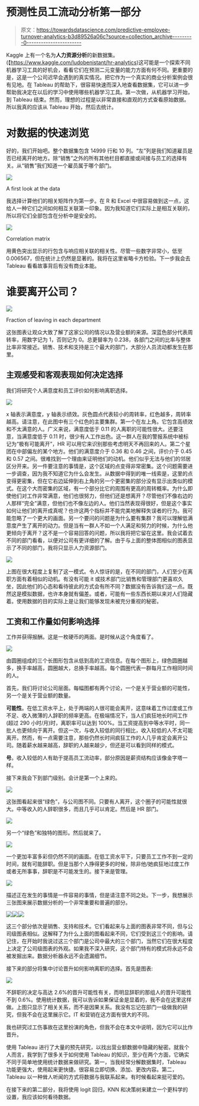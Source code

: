 # 预测性员工流动分析第一部分

> 原文：<https://towardsdatascience.com/predictive-employee-turnover-analytics-b3d89526a06c?source=collection_archive---------0----------------------->

Kaggle 上有一个名为**人力资源分析**的新数据集。(【https://www.kaggle.com/ludobenistant/hr-analytics)这可能是一个探索不同机器学习工具的好机会，看看它们在预测二元变量的能力方面有何不同。更重要的是，这是一个公司迟早会遇到的真实情况。把它作为一个真实的商业分析案例会很有见地。在 Tableau 的帮助下，很容易快速而深入地查看数据集，它可以进一步帮助我决定在以后的学习中使用哪些机器学习工具。第一次做，从机器学习开始，到 Tableau 结束。然而，理想的过程是以非常直接和直观的方式查看原始数据。所以我真的应该从 Tableau 开始，然后去统计。

# 对数据的快速浏览

好的，我们开始吧。整个数据集包含 14999 行和 10 列。“左”列是我们知道雇员是否已经离开的地方。除“销售”之外的所有其他栏目都直接或间接与员工的选择有关。从“销售”我们知道一个雇员属于哪个部门。

![](img/ee3d48225bc40cd7d26ec4f2c6e091c7.png)

A first look at the data

我选择计算他们的相关矩阵作为第一步。在 R 和 Excel 中很容易做到这一点，这给人一种它们之间如何相互关联第一印象。因为我知道它们实际上是相互关联的，所以将它们全部包含在分析中是安全的。

![](img/2d649a22bb7f1c14cf5cf058bc805f9d.png)

Correlation matrix

用黄色突出显示的行包含与响应相关联的相关性。尽管一些数字非常小，低至 0.006567，但在统计上仍然是显著的。我将在这里省略卡方检验。下一步我会去 Tableau 看看故事背后有没有商业本能。

# 谁要离开公司？

![](img/6217238c5b123a073b3df94b3cf5d569.png)

Fraction of leaving in each department

这张图表让观众大致了解了这家公司的情况以及营业额的来源。深蓝色部分代表周转率，用数字记为 1，否则记为 0。总更替率为 0.238，各部门之间的比率与整体比率非常接近。销售、技术和支持是三个最大的部门，大部分人员流动都发生在那里。

## 主观感受和客观表现如何决定选择

我们将研究个人满意度和员工评价如何影响离职选择。

![](img/f0824bb66646e8d219a26620caa677d7.png)

x 轴表示满意度，y 轴表示绩效。灰色圆点代表较小的周转率，红色越多，周转率越高。请注意，在此图中有三个红色的主要集群。第一个在左上角。它包含高绩效和不太满意的人。广义来说，满意度低于 0.11 的人离职的可能性很大。还要注意，当满意度低于 0.11 时，很少有人工作出色。这一群人在我的警报系统中被标记为“极有可能离开”，HR 可以用它来识别那些考虑明天不再回来的人。第二个星团在中部偏左的某个地方。他们的满意度介于 0.36 和 0.46 之间，评价介于 0.45 和 0.57 之间。很难找到一个理由来证明他们的动机。他们似乎无法与他们的邻居区分开来。另一件要注意的事情是，这个区域的点变得非常密集。这个问题需要进一步调查，因为我不知道它为什么会发生。从数据中得到的唯一线索是，这里的点变得更密集，但在它右边延伸到右上角的另一个更密集的部分没有显示出类似的模式。在这个大而密集的区域，有一个部分比它的周围有更高的周转概率。为什么即使他们对工作非常满意，他们也很努力，但他们还是想离开？尽管他们不像右边的人那样“完全”满意，但他们也不像左边的人。他们当然表现得很好，但是这个事实如何让他们的离开成真呢？也许这两个指标并不能完美地解释失误者的行为。我可能忽略了一个更大的画面。另一个要问的问题是为什么要有集群？我可以理解低满意度产生了离开的动力。但是当有一群人不如一个人满足和努力的时候，为什么他更倾向于离开？这不是一个容易回答的问题，所以我将把它留在这里。我会试着去不同的部门看看，以便对公司有更详细的了解。由于与上面的整体图相似的图表显示了不同的部门，我将只显示人力资源部门。

![](img/583340d27bf5fed9a60a7a52f8b955b3.png)

上图在很大程度上复制了这一模式。令人惊讶的是，在不同的部门，人们至少在离职方面有着相似的动机。有没有可能 it 或技术部门比销售和管理部门更喜欢久坐，因此他们的心态和看待彼此的方式会有所不同？数据没有告诉我们这一点。既然这是模拟数据，也许本身就有偏差。或者，可能有一些东西长期以来对人们隐藏着。使用数据的目的实际上是让我们能够发现未被充分重视的秘密。

## 工资和工作量如何影响选择

工作并获得报酬。这是一枚硬币的两面。是时候从这个角度看了。

![](img/a221bc782d276613983434c8eea756a1.png)

由圆圈组成的三个长图形包含从低到高的工资信息。在每个图形上，绿色圆圈越多，换手率越高，圆圈越大，总换手率越高。每个圆圈代表一群每月工作相同时间的人。

首先，我们将讨论公司层面。每幅图都有两个讨论，一个是关于营业额的可能性，另一个是关于营业额的数量。

**可能性**。在低工资水平上，处于两端的人很可能会离开，这意味着工作过度或工作不足、收入微薄的人辞职的频率更高。在极端情况下，当人们疯狂地长时间工作(超过 290 小时/月)时，离职率可以达到 100%。当工资提高到中等水平时，同一批人也更倾向于离开。但这一次，与收入较低的同行相比，收入较低的人不太可能离开。然而，有一点需要注意，那些仍然长时间疯狂工作的人几乎肯定会离开公司。随着薪水越来越高，辞职的人越来越少，但还是可以看到同样的模式。

**号**。收入较低的人有助于提高员工流动率，部分原因是薪资结构应该像金字塔一样。

接下来我会下到部门级别。会计是第一个上来的。

![](img/0ddda50f1fd1f0ac450110712aede926.png)

这张图看起来很“绿色”，与公司图不同。只要有人离开，这个圈子的可能性就很大。中等收入的人辞职很多，而且几乎可以肯定。然后是 HR 部门。

![](img/8eef27d48ca0ed5c20ce7bfeffe74698.png)

另一个“绿色”和独特的图形。然后就来了。

![](img/f20cdb877bfb6dc94c69d21e17673c8d.png)

一个更加丰富多彩但仍然不同的画面。在低工资水平下，只要员工工作不到一定的时间，就有可能辞职。但是当那个人挣得更多的时候，除非他/她疯狂地过度工作或者无所事事，辞职是不可能发生的。接下来是管理。

![](img/be1762c30c8feadbb796e5366bf921b2.png)

描述正在发生的事情是一件容易的事情，但是请注意不同之处。下一步，我想展示三张图来展示数据分析的一个非常重要和普遍的部分。

![](img/552dd2f72202e6c78e87859856b331db.png)![](img/bb02957b58194f40677e0c1836c05ed8.png)![](img/e2593a2fbaef7c8784b1c12b176d1ce4.png)

这三个部分依次是销售、支持和技术。它们看起来与上面的图表非常不同，但与公司级图表相似。这解释了为什么上面的图看起来不同，它们受到这三个的影响。请记住，在开始时我说过这三个部门是公司中最大的三个部门，当然它们在很大程度上决定了公司级图表的外观。如果我不深入研究，这个部门特有的模式将永远不会被发掘出来。数据分析器永远不会遗漏细节。

接下来的部分将集中讨论晋升如何影响离职的选择。首先是图表:

![](img/15cfbd1513c29ed679fcadfccdf4c125.png)

不辞职的决定与高达 2.6%的晋升可能性有关，而明显辞职的那组人的晋升可能性不到 0.6%。使用统计数据，我可以告诉如果保证金是显着的，我不会在这里这样做。上图只显示了相关关系，而不是因果关系。我没有忘记在部门一级做我的研究，但我不会在这里展示它。IT 和营销在这方面有很大的不同。

我也研究过工伤事故在这里扮演的角色，但我不会在本文中说明，因为它可以比作晋升。

使用 Tableau 进行了大量的预先研究，以找出营业额数据中隐藏的秘密。就我个人而言，我学到了很多关于如何使用 Tableau 的知识，至少在两个方面，它确实不同于简单地使用统计数据来做研究。第一，当我经常分解数据集时，Tableau 功能更强大，使用起来更快捷。很容易立即切换、添加、更改内容。第二，Tableau 以一种耸人听闻的方式将数据与我联系起来。有时候看起来挺可爱的。

在接下来的第二部分，我将使用 logit 回归，KNN 和决策树来建立一个更科学的设置，我应该如何看待数据。